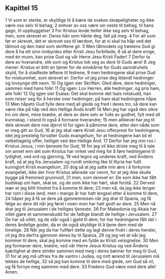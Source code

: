 ## Kapittel 15

1 Vi som er sterke, er skyldige til å bære de svakes skrøpeligheter og ikke være oss selv til behag;
2 enhver av oss være sin neste til behag, til hans gagn, til oppbyggelse!
3 For Kristus levde heller ikke seg selv til behag, men, som skrevet er: Deres hån som hånte deg, falt på meg.
4 For alt som før er skrevet, det er skrevet oss til lærdom, for at vi skal ha håp ved det tålmod og den trøst som skriftene gir.
5 Men tålmodets og trøstens Gud gi dere å ha ett sinn innbyrdes etter Kristi Jesu forbillede,
6 så at dere enige, med én munn, kan prise Gud og vår Herre Jesu Kristi Fader!
7 Derfor ta dere av hverandre, slik som og Kristus tok seg av dere til Guds ære!
8 Jeg mener: Kristus er blitt en tjener for de omskårne for Guds sanndruhets skyld, for å stadfeste løftene til fedrene,
9 men hedningene skal prise Gud for miskunnhet, som skrevet er: Derfor vil jeg prise deg iblandt hedninger og lovsynge ditt navn.
10 Og igjen sier Skriften: Gled dere, dere hedninger, sammen med hans folk!
11 Og igjen: Lov Herren, alle hedninger, og pris ham, alle folk!
12 Og igjen sier Esaias: Det skal komme det Isais rotskudd, han som reiser seg for å herske over hedninger; på ham skal hedningene håpe.
13 Men håpets Gud fylle dere med all glede og fred i deres tro, så dere kan være rike på håp ved den Hellige Ånds kraft!
14 Men jeg har også den sikre tro om dere, mine brødre, at dere av dere selv er fulle av godhet, fylt med all kunnskap, i stand til også å formane hverandre;
15 men allikevel har jeg til dels skrevet dere noe djervt til for igjen å påminne dere, etter den nåde som er meg gitt av Gud,
16 at jeg skal være Kristi Jesu offerprest for hedningene, idet jeg prestelig forvalter Guds evangelium, for at hedningene kan bli et velbehagelig offer, helliget ved den Hellige Ånd.
17 Derfor har jeg min ros i Kristus Jesus, i min tjeneste for Gud;
18 for jeg vil ikke driste meg til å tale om annet enn det som Kristus har virket ved meg for å føre hedningene til lydighet, ved ord og gjerning,
19 ved tegns og underes kraft, ved Åndens kraft, så at jeg fra Jerusalem og rundt omkring like til Illyria har fullt kunngjort Kristi evangelium,
20 dog så at jeg satte min ære i å forkynne evangeliet, ikke der hvor Kristus allerede var nevnt, for at jeg ikke skulle bygge på fremmed grunnvoll,
21 men, som skrevet er: De som ikke har fått budskap om ham, skal se, og de som ikke har hørt, skal forstå.
22 Derved især er jeg blitt hindret fra å komme til dere;
23 men nå, da jeg ikke lenger har rom i disse land, men i mange år har hatt lengsel etter å komme til dere,
24 håper jeg å få se dere på gjennemreisen når jeg drar til Spania, og få følge av dere dit når jeg først i noen mon har hatt godt av dere.
25 Men nå drar jeg til Jerusalem i de helliges tjeneste.
26 For Makedonia og Akaia har villet gjøre et sammenskudd for de fattige blandt de hellige i Jerusalem.
27 De har så villet, og de står også i gjeld til dem; for har hedningene fått del i deres åndelige goder, da er de også skyldige til å tjene dem med de timelige.
28 Når jeg da har fullført dette og lagt denne frukt i deres hender, vil jeg dra derfra gjennom deres by til Spania,
29 og jeg vet at når jeg kommer til dere, skal jeg komme med en fylde av Kristi velsignelse.
30 Men jeg formaner dere, brødre, ved vår Herre Jesus Kristus og ved Åndens kjærlighet at dere strider sammen med meg i deres bønner for meg til Gud,
31 for at jeg må utfries fra de vantro i Judea, og mitt ærend til Jerusalem må tekkes de hellige,
32 så jeg kan komme til dere med glede, om Gud så vil, og få fornye meg sammen med dere.
33 Fredens Gud være med dere alle! Amen.
